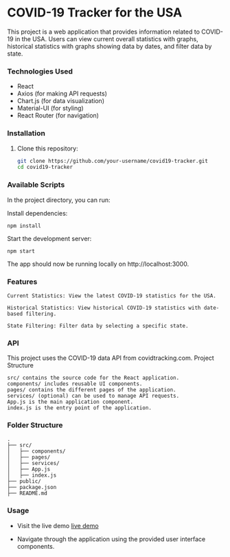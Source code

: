 # COVID-19 Tracker for the USA

This project is a web application that provides information related to COVID-19 in the USA. Users can view current overall statistics with graphs, historical statistics with graphs showing data by dates, and filter data by state.

### Technologies Used

- React
- Axios (for making API requests)
- Chart.js (for data visualization)
- Material-UI (for styling)
- React Router (for navigation)

### Installation

1. Clone this repository:

   ```bash
   git clone https://github.com/your-username/covid19-tracker.git
   cd covid19-tracker
   ```

### Available Scripts

In the project directory, you can run:

Install dependencies:

    npm install

Start the development server:

    npm start

The app should now be running locally on http://localhost:3000.

### Features

    Current Statistics: View the latest COVID-19 statistics for the USA.

    Historical Statistics: View historical COVID-19 statistics with date-based filtering.

    State Filtering: Filter data by selecting a specific state.

### API

This project uses the COVID-19 data API from covidtracking.com.
Project Structure

    src/ contains the source code for the React application.
    components/ includes reusable UI components.
    pages/ contains the different pages of the application.
    services/ (optional) can be used to manage API requests.
    App.js is the main application component.
    index.js is the entry point of the application.

### Folder Structure

    .
    ├── src/
    │   ├── components/
    │   ├── pages/
    │   ├── services/
    │   ├── App.js
    │   ├── index.js
    ├── public/
    ├── package.json
    ├── README.md

### Usage

- Visit the live demo [live demo](https://master--heartfelt-bunny-c6cd7f.netlify.app)

- Navigate through the application using the provided user interface components.
